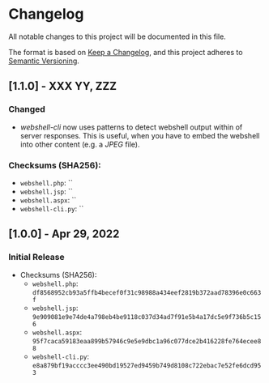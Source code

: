 # Changelog

All notable changes to this project will be documented in this file.

The format is based on [Keep a Changelog](https://keepachangelog.com/en/1.0.0/),
and this project adheres to [Semantic Versioning](https://semver.org/spec/v2.0.0.html).


## [1.1.0] - XXX YY, ZZZ

### Changed

* *webshell-cli* now uses patterns to detect webshell output within of server responses.
  This is useful, when you have to embed the webshell into other content (e.g. a *JPEG* file).

### Checksums (SHA256):

* `webshell.php`: ``
* `webshell.jsp`: ``
* `webshell.aspx`: ``
* `webshell-cli.py`: ``


## [1.0.0] - Apr 29, 2022

### Initial Release

* Checksums (SHA256):
    - `webshell.php`: `df8568952cb93a5ffb4becef0f31c98988a434eef2819b372aad78396e0c663f`
    - `webshell.jsp`: `9e909081e9e74de4a798eb4be9118c037d34ad7f91e5b4a17dc5e9f736b5c156`
    - `webshell.aspx`: `95f7caca59183eaa899b57946c9e5e9dbc1a96c077dce2b416228fe764ecee88`
    - `webshell-cli.py`: `e8a879bf19acccc3ee490bd19527ed9459b749d8108c722ebac7e52fe6dcd953`
